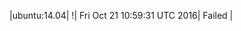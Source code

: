 |ubuntu:14.04| \![](https://cdn.rawgit.com/Neilpang/letest/master/status/ubuntu-14.04.svg?1477047571)| Fri Oct 21 10:59:31 UTC 2016| Failed |
